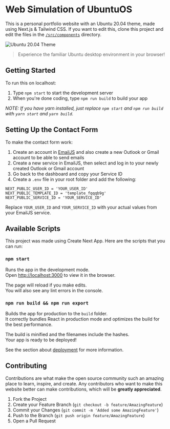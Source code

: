 # Web Simulation of UbuntuOS

This is a personal portfolio website with an Ubuntu 20.04 theme, made using Next.js & Tailwind CSS.
If you want to edit this, clone this project and edit the files in the [`/src/components`](/src/components) directory.

![Ubuntu 20.04 Theme](https://ubuntu.com/blog/wp-content/uploads/5d14/focal-fossa-wallpaper-1.jpg)

> Experience the familiar Ubuntu desktop environment in your browser!

## Getting Started

To run this on localhost:
1. Type `npm start` to start the development server
2. When you're done coding, type `npm run build` to build your app

_NOTE: If you have yarn installed, just replace `npm start` and `npm run build` with `yarn start` and `yarn build`._

## Setting Up the Contact Form

To make the contact form work:

1. Create an account in [EmailJS](https://www.emailjs.com/) and also create a new Outlook or Gmail account to be able
   to send emails
2. Create a new service in EmailJS, then select and log in to your newly created Outlook or Gmail account
3. Go back to the dashboard and copy your Service ID
4. Create a `.env` file in your root folder and add the following:

```env
NEXT_PUBLIC_USER_ID = 'YOUR_USER_ID'
NEXT_PUBLIC_TEMPLATE_ID = 'template_fqqqb9g'
NEXT_PUBLIC_SERVICE_ID = 'YOUR_SERVICE_ID'
```

Replace `YOUR_USER_ID` and `YOUR_SERVICE_ID` with your actual values from your EmailJS service.

## Available Scripts

This project was made using Create Next App. Here are the scripts that you can run:

### `npm start`

Runs the app in the development mode.\
Open [http://localhost:3000](http://localhost:3000) to view it in the browser.

The page will reload if you make edits.\
You will also see any lint errors in the console.

### `npm run build && npm run export`

Builds the app for production to the `build` folder.\
It correctly bundles React in production mode and optimizes the build for the best performance.

The build is minified and the filenames include the hashes.\
Your app is ready to be deployed!

See the section about [deployment](https://facebook.github.io/create-react-app/docs/deployment) for more information.

## Contributing

Contributions are what make the open source community such an amazing place to learn, inspire, and create. Any contributors who want to make this website better can make contributions, which will be **greatly appreciated**.

1. Fork the Project
2. Create your Feature Branch (`git checkout -b feature/AmazingFeature`)
3. Commit your Changes (`git commit -m 'Added some AmazingFeature'`)
4. Push to the Branch (`git push origin feature/AmazingFeature`)
5. Open a Pull Request
